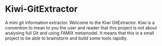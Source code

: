 # Kiwi-GitExtractor
A mini git information extractor. 
Welcome to the Kiwi GitExtractor. Kiwi is a convention to mean to you the user and reader that this project 
is not about analysing full Git and using FAMIX metamodel.
It means that this is a small project to be able to brainstorm and build some tools rapidly.
